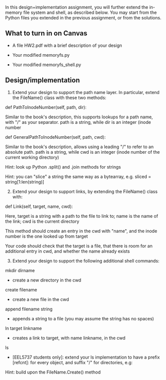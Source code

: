 In this design+implementation assignment, you will further extend the in-memory file system and shell, as described below. You may start from the Python files you extended in the previous assignment, or from the solutions.

 

## What to turn in on Canvas ##

- A file HW2.pdf with a brief description of your design

- Your modified memoryfs.py

- Your modified memoryfs_shell.py

 

## Design/implementation ##

1) Extend your design to support the path name layer. In particular, extend the FileName() class with these two methods:

def PathToInodeNumber(self, path, dir):

Similar to the book's description, this supports lookups for a path name, with "/" as your separator. path is a string, while dir is an integer (inode number

def GeneralPathToInodeNumber(self, path, cwd):

Similar to the book's description, allows using a leading "/" to refer to an absolute path. path is a string, while cwd is an integer (inode number of the current working directory)

 

Hint: look up Python .split() and .join methods for strings

Hint: you can "slice" a string the same way as a bytearray, e.g. sliced = string[1:len(string)]

 

2) Extend your design to support links, by extending the FileName() class with:

def Link(self, target, name, cwd):

Here, target is a string with a path to the file to link to; name is the name of the link; cwd is the current directory

This method should create an entry in the cwd with "name", and the inode number is the one looked up from target

Your code should check that the target is a file, that there is room for an additional entry in cwd, and whether the name already exists

 

3) Extend your design to support the following additional shell commands:

mkdir dirname

- create a new directory in the cwd

create filename

- create a new file in the cwd

append filename string

- appends a string to a file (you may assume the string has no spaces)

ln target linkname

- creates a link to target, with name linkname, in the cwd

ls

- [EEL5737 students only]: extend your ls implementation to have a prefix [refcnt]: for every object, and suffix "/" for directories, e.g:

[cwd=0]:ls

[8]:./

[2]:data/

[3]:foo/

[3]:bar/

[1]:file1.txt

[1]:file2.txt

[1]:file3.txt

[1]:file4.txt

 

Hint: build upon the FileName.Create() method